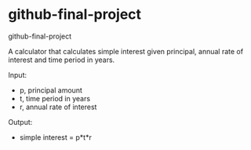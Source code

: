 # github-final-project
github-final-project

A calculator that calculates simple interest given principal, annual rate of interest and time period in years.

Input:

* p, principal amount   
* t, time period in years
* r, annual rate of interest

Output:

* simple interest = p\*t\*r
